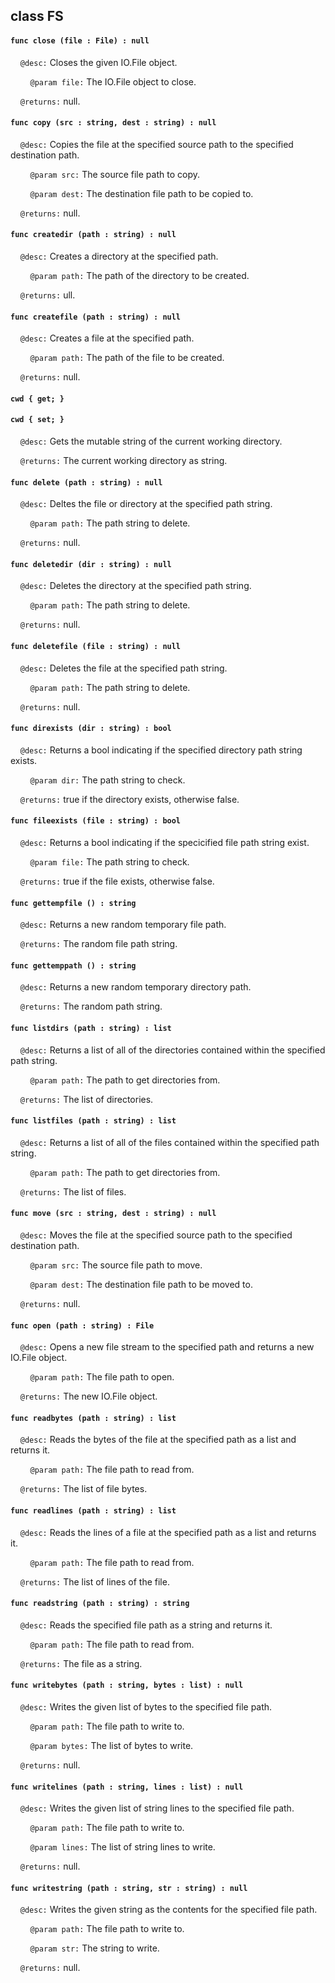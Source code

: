 ## class FS

#### ```func close (file : File) : null```

&nbsp;&nbsp;&nbsp;&nbsp;```@desc:``` Closes the given IO.File object.

&nbsp;&nbsp;&nbsp;&nbsp;&nbsp;&nbsp;&nbsp;&nbsp;```@param file:``` The IO.File object to close.

&nbsp;&nbsp;&nbsp;&nbsp;```@returns:``` null.

#### ```func copy (src : string, dest : string) : null```

&nbsp;&nbsp;&nbsp;&nbsp;```@desc:``` Copies the file at the specified source path to the specified destination path.

&nbsp;&nbsp;&nbsp;&nbsp;&nbsp;&nbsp;&nbsp;&nbsp;```@param src:``` The source file path to copy.

&nbsp;&nbsp;&nbsp;&nbsp;&nbsp;&nbsp;&nbsp;&nbsp;```@param dest:``` The destination file path to be copied to.

&nbsp;&nbsp;&nbsp;&nbsp;```@returns:``` null.

#### ```func createdir (path : string) : null```

&nbsp;&nbsp;&nbsp;&nbsp;```@desc:``` Creates a directory at the specified path.

&nbsp;&nbsp;&nbsp;&nbsp;&nbsp;&nbsp;&nbsp;&nbsp;```@param path:``` The path of the directory to be created.

&nbsp;&nbsp;&nbsp;&nbsp;```@returns:``` ull.

#### ```func createfile (path : string) : null```

&nbsp;&nbsp;&nbsp;&nbsp;```@desc:``` Creates a file at the specified path.

&nbsp;&nbsp;&nbsp;&nbsp;&nbsp;&nbsp;&nbsp;&nbsp;```@param path:``` The path of the file to be created.

&nbsp;&nbsp;&nbsp;&nbsp;```@returns:``` null.

#### ```cwd { get; }```

#### ```cwd { set; }```

&nbsp;&nbsp;&nbsp;&nbsp;```@desc:``` Gets the mutable string of the current working directory.

&nbsp;&nbsp;&nbsp;&nbsp;```@returns:``` The current working directory as string.

#### ```func delete (path : string) : null```

&nbsp;&nbsp;&nbsp;&nbsp;```@desc:``` Deltes the file or directory at the specified path string.

&nbsp;&nbsp;&nbsp;&nbsp;&nbsp;&nbsp;&nbsp;&nbsp;```@param path:``` The path string to delete.

&nbsp;&nbsp;&nbsp;&nbsp;```@returns:``` null.

#### ```func deletedir (dir : string) : null```

&nbsp;&nbsp;&nbsp;&nbsp;```@desc:``` Deletes the directory at the specified path string.

&nbsp;&nbsp;&nbsp;&nbsp;&nbsp;&nbsp;&nbsp;&nbsp;```@param path:``` The path string to delete.

&nbsp;&nbsp;&nbsp;&nbsp;```@returns:``` null.

#### ```func deletefile (file : string) : null```

&nbsp;&nbsp;&nbsp;&nbsp;```@desc:``` Deletes the file at the specified path string.

&nbsp;&nbsp;&nbsp;&nbsp;&nbsp;&nbsp;&nbsp;&nbsp;```@param path:``` The path string to delete.

&nbsp;&nbsp;&nbsp;&nbsp;```@returns:``` null.

#### ```func direxists (dir : string) : bool```

&nbsp;&nbsp;&nbsp;&nbsp;```@desc:``` Returns a bool indicating if the specified directory path string exists.

&nbsp;&nbsp;&nbsp;&nbsp;&nbsp;&nbsp;&nbsp;&nbsp;```@param dir:``` The path string to check.

&nbsp;&nbsp;&nbsp;&nbsp;```@returns:``` true if the directory exists, otherwise false.

#### ```func fileexists (file : string) : bool```

&nbsp;&nbsp;&nbsp;&nbsp;```@desc:``` Returns a bool indicating if the specicified file path string exist.

&nbsp;&nbsp;&nbsp;&nbsp;&nbsp;&nbsp;&nbsp;&nbsp;```@param file:``` The path string to check.

&nbsp;&nbsp;&nbsp;&nbsp;```@returns:``` true if the file exists, otherwise false.

#### ```func gettempfile () : string```

&nbsp;&nbsp;&nbsp;&nbsp;```@desc:``` Returns a new random temporary file path.

&nbsp;&nbsp;&nbsp;&nbsp;```@returns:``` The random file path string.

#### ```func gettemppath () : string```

&nbsp;&nbsp;&nbsp;&nbsp;```@desc:``` Returns a new random temporary directory path.

&nbsp;&nbsp;&nbsp;&nbsp;```@returns:``` The random path string.

#### ```func listdirs (path : string) : list```

&nbsp;&nbsp;&nbsp;&nbsp;```@desc:``` Returns a list of all of the directories contained within the specified path string.

&nbsp;&nbsp;&nbsp;&nbsp;&nbsp;&nbsp;&nbsp;&nbsp;```@param path:``` The path to get directories from.

&nbsp;&nbsp;&nbsp;&nbsp;```@returns:``` The list of directories.

#### ```func listfiles (path : string) : list```

&nbsp;&nbsp;&nbsp;&nbsp;```@desc:``` Returns a list of all of the files contained within the specified path string.

&nbsp;&nbsp;&nbsp;&nbsp;&nbsp;&nbsp;&nbsp;&nbsp;```@param path:``` The path to get directories from.

&nbsp;&nbsp;&nbsp;&nbsp;```@returns:``` The list of files.

#### ```func move (src : string, dest : string) : null```

&nbsp;&nbsp;&nbsp;&nbsp;```@desc:``` Moves the file at the specified source path to the specified destination path.

&nbsp;&nbsp;&nbsp;&nbsp;&nbsp;&nbsp;&nbsp;&nbsp;```@param src:``` The source file path to move.

&nbsp;&nbsp;&nbsp;&nbsp;&nbsp;&nbsp;&nbsp;&nbsp;```@param dest:``` The destination file path to be moved to.

&nbsp;&nbsp;&nbsp;&nbsp;```@returns:``` null.

#### ```func open (path : string) : File```

&nbsp;&nbsp;&nbsp;&nbsp;```@desc:``` Opens a new file stream to the specified path and returns a new IO.File object.

&nbsp;&nbsp;&nbsp;&nbsp;&nbsp;&nbsp;&nbsp;&nbsp;```@param path:``` The file path to open.

&nbsp;&nbsp;&nbsp;&nbsp;```@returns:``` The new IO.File object.

#### ```func readbytes (path : string) : list```

&nbsp;&nbsp;&nbsp;&nbsp;```@desc:``` Reads the bytes of the file at the specified path as a list and returns it.

&nbsp;&nbsp;&nbsp;&nbsp;&nbsp;&nbsp;&nbsp;&nbsp;```@param path:``` The file path to read from.

&nbsp;&nbsp;&nbsp;&nbsp;```@returns:``` The list of file bytes.

#### ```func readlines (path : string) : list```

&nbsp;&nbsp;&nbsp;&nbsp;```@desc:``` Reads the lines of a file at the specified path as a list and returns it.

&nbsp;&nbsp;&nbsp;&nbsp;&nbsp;&nbsp;&nbsp;&nbsp;```@param path:``` The file path to read from.

&nbsp;&nbsp;&nbsp;&nbsp;```@returns:``` The list of lines of the file.

#### ```func readstring (path : string) : string```

&nbsp;&nbsp;&nbsp;&nbsp;```@desc:``` Reads the specified file path as a string and returns it.

&nbsp;&nbsp;&nbsp;&nbsp;&nbsp;&nbsp;&nbsp;&nbsp;```@param path:``` The file path to read from.

&nbsp;&nbsp;&nbsp;&nbsp;```@returns:``` The file as a string.

#### ```func writebytes (path : string, bytes : list) : null```

&nbsp;&nbsp;&nbsp;&nbsp;```@desc:``` Writes the given list of bytes to the specified file path.

&nbsp;&nbsp;&nbsp;&nbsp;&nbsp;&nbsp;&nbsp;&nbsp;```@param path:``` The file path to write to.

&nbsp;&nbsp;&nbsp;&nbsp;&nbsp;&nbsp;&nbsp;&nbsp;```@param bytes:``` The list of bytes to write.

&nbsp;&nbsp;&nbsp;&nbsp;```@returns:``` null.

#### ```func writelines (path : string, lines : list) : null```

&nbsp;&nbsp;&nbsp;&nbsp;```@desc:``` Writes the given list of string lines to the specified file path.

&nbsp;&nbsp;&nbsp;&nbsp;&nbsp;&nbsp;&nbsp;&nbsp;```@param path:``` The file path to write to.

&nbsp;&nbsp;&nbsp;&nbsp;&nbsp;&nbsp;&nbsp;&nbsp;```@param lines:``` The list of string lines to write.

&nbsp;&nbsp;&nbsp;&nbsp;```@returns:``` null.

#### ```func writestring (path : string, str : string) : null```

&nbsp;&nbsp;&nbsp;&nbsp;```@desc:``` Writes the given string as the contents for the specified file path.

&nbsp;&nbsp;&nbsp;&nbsp;&nbsp;&nbsp;&nbsp;&nbsp;```@param path:``` The file path to write to.

&nbsp;&nbsp;&nbsp;&nbsp;&nbsp;&nbsp;&nbsp;&nbsp;```@param str:``` The string to write.

&nbsp;&nbsp;&nbsp;&nbsp;```@returns:``` null.

